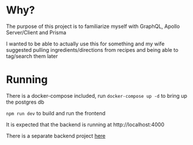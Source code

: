 # Why?

The purpose of this project is to familiarize myself with GraphQL, Apollo Server/Client and Prisma

I wanted to be able to actually use this for something and my wife suggested pulling ingredients/directions from recipes and being able to tag/search them later

# Running

There is a docker-compose included, run `docker-compose up -d` to bring up the postgres db

`npm run dev` to build and run the frontend

It is expected that the backend is running at http://localhost:4000

There is a separate backend project [here](https://github.com/chrisf/recipes-backend)
